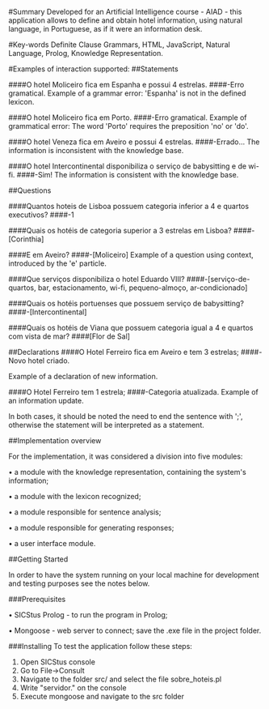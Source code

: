 #Summary
Developed for an Artificial Intelligence course - AIAD - this application allows to define and obtain hotel information, using natural language, in Portuguese, as if it were an information desk.

#Key-words
Definite Clause Grammars, HTML, JavaScript, Natural Language, Prolog, Knowledge Representation.

#Examples of interaction supported:
##Statements

####O hotel Moliceiro fica em Espanha e possui 4 estrelas.
####-Erro gramatical.
Example of a grammar error: 'Espanha' is not in the defined lexicon.

####O hotel Moliceiro fica em Porto.
####-Erro gramatical.
Example of grammatical error: The word 'Porto' requires the preposition 'no' or 'do'.

####O hotel Veneza fica em Aveiro e possui 4 estrelas.
####-Errado…
The information is inconsistent with the knowledge base.

####O hotel Intercontinental disponibiliza o serviço de babysitting e de wi-fi.
####-Sim!
The information is consistent with the knowledge base.

##Questions

####Quantos hoteis de Lisboa possuem categoria inferior a 4 e quartos executivos?
####-1

####Quais os hotéis de categoria superior a 3 estrelas em Lisboa?
####-[Corinthia]

####E em Aveiro?
####-[Moliceiro]
Example of a question using context, introduced by the 'e' particle.


####Que serviços disponibiliza o hotel Eduardo VIII?
####-[serviço-de-quartos, bar, estacionamento, wi-fi, pequeno-almoço, ar-condicionado]

####Quais os hotéis portuenses que possuem serviço de babysitting?
####-[Intercontinental]

####Quais os hotéis de Viana que possuem categoria igual a 4 e quartos com vista de mar?
####[Flor de Sal]

##Declarations
####O Hotel Ferreiro fica em Aveiro e tem 3 estrelas;
####-Novo hotel criado.

Example of a declaration of new information.

####O Hotel Ferreiro tem 1 estrela;
####-Categoria atualizada.
Example of an information update.

In both cases, it should be noted the need to end the sentence with ';', otherwise the statement will be interpreted as a statement.

##Implementation overview

For the implementation, it was considered a division into five modules:

• a module with the knowledge representation, containing the system's information;

• a module with the lexicon recognized;

• a module responsible for sentence analysis;

• a module responsible for generating responses;

• a user interface module.

##Getting Started

In order to have the system running on your local machine for development and testing purposes see the notes below.

###Prerequisites

• SICStus Prolog - to run the program in Prolog;

• Mongoose - web server to connect; save the .exe file in the project folder.

###Installing
To test the application follow these steps:

1. Open SICStus console
2. Go to File->Consult
3. Navigate to the folder src/ and select the file sobre_hoteis.pl
4. Write "servidor." on the console
5. Execute mongoose and navigate to the src folder
